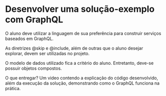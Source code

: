 <h1> Desenvolver uma solução-exemplo com GraphQL </h1>

<p>
  O aluno deve utilizar a linguagem de sua preferência para construir serviços baseados em GraphQL.
</p>

<p>
  As diretrizes @skip e @include, além de outras que o aluno desejar explorar, devem ser utilizadas no projeto.
</p>

<p>
  O modelo de dados utilizado fica a critério do aluno. Entretanto, deve-se possuir objetos compostos.
</p>

<p>
  O que entregar? Um video contendo a explicação do código desenvolvido, além da execução da solução, demonstrando como o GraphQL funciona na prática.
</p>
